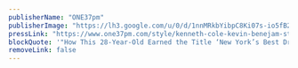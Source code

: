 ```yaml
---
publisherName: "ONE37pm"
publisherImage: "https://lh3.google.com/u/0/d/1nnMRkbYibpC8Ki07s-io5fB2N-8tNTFR"
pressLink: "https://www.one37pm.com/style/kenneth-cole-kevin-benejam-style"
blockQuote: '"How This 28-Year-Old Earned the Title ‘New York’s Best Dressed Broker’"'
removeLink: false
---
```


